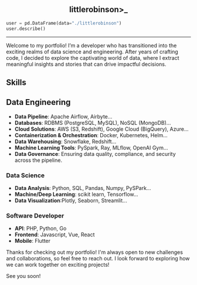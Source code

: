 <h2 style="text-align: center;">littlerobinson>_</h2>

```python
user = pd.DataFrame(data="./littlerobinson")
user.describe()
```

---

Welcome to my portfolio! I’m a developer who has transitioned into the exciting realms of data science and engineering. After years of crafting code, I decided to explore the captivating world of data, where I extract meaningful insights and stories that can drive impactful decisions.

## Skills

## Data Engineering
- **Data Pipeline**: Apache Airflow, Airbyte...
- **Databases**: RDBMS (PostgreSQL, MySQL), NoSQL (MongoDB)...
- **Cloud Solutions**: AWS (S3, Redshift), Google Cloud (BigQuery), Azure...
- **Containerization & Orchestration**: Docker, Kubernetes, Helm...
- **Data Warehousing**: Snowflake, Redshift...
- **Machine Learning Tools**: PySpark, Ray, MLflow, OpenAI Gym...
- **Data Governance**: Ensuring data quality, compliance, and security across the pipeline.



### Data Science
- **Data Analysis**: Python, SQL, Pandas, Numpy, PySPark...
- **Machine/Deep Learning**: scikit learn, Tensorflow...
- **Data Visualization**:Plotly, Seaborn, Streamlit...

### Software Developer
- **API**: PHP, Python, Go
- **Frontend**: Javascript, Vue, React
- **Mobile**: Flutter

Thanks for checking out my portfolio! I'm always open to new challenges and collaborations, so feel free to reach out. I look forward to exploring how we can work together on exciting projects!

See you soon!

<!--
**littlerobinson/littlerobinson** is a ✨ _special_ ✨ repository because its `README.md` (this file) appears on your GitHub profile.

Here are some ideas to get you started:

- 🔭 I’m currently working on ...
- 🌱 I’m currently learning ...
- 👯 I’m looking to collaborate on ...
- 🤔 I’m looking for help with ...
- 💬 Ask me about ...
- 📫 How to reach me: ...
- 😄 Pronouns: ...
- ⚡ Fun fact: ...
-->

